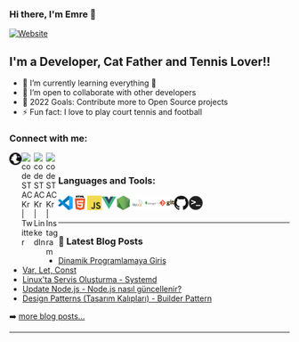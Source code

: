 ### Hi there, I'm Emre 👋

[![Website](https://img.shields.io/badge/demiremre-FollowMe-red)](https://demiremre.com)

## I'm a Developer, Cat Father and Tennis Lover!!

- 🌱 I’m currently learning everything 🤣
- 👯 I’m open to collaborate with other developers
- 🥅 2022 Goals: Contribute more to Open Source projects
- ⚡ Fun fact: I love to play court tennis and football

### Connect with me:

[<img align="left" alt="demiremre.com" width="22px" src="https://raw.githubusercontent.com/iconic/open-iconic/master/svg/globe.svg" />][website]
[<img align="left" alt="codeSTACKr | Twitter" width="22px" src="https://cdn.jsdelivr.net/npm/simple-icons@v3/icons/twitter.svg" />][twitter]
[<img align="left" alt="codeSTACKr | LinkedIn" width="22px" src="https://cdn.jsdelivr.net/npm/simple-icons@v3/icons/linkedin.svg" />][linkedin]
[<img align="left" alt="codeSTACKr | Instagram" width="22px" src="https://cdn.jsdelivr.net/npm/simple-icons@v3/icons/instagram.svg" />][instagram]

<br />

### Languages and Tools:

[<img align="left" alt="Visual Studio Code" width="26px" src="https://raw.githubusercontent.com/github/explore/80688e429a7d4ef2fca1e82350fe8e3517d3494d/topics/visual-studio-code/visual-studio-code.png" />][website]
[<img align="left" alt="HTML5" width="26px" src="https://raw.githubusercontent.com/github/explore/80688e429a7d4ef2fca1e82350fe8e3517d3494d/topics/html/html.png" />][website]
[<img align="left" alt="JavaScript" width="26px" src="https://raw.githubusercontent.com/github/explore/80688e429a7d4ef2fca1e82350fe8e3517d3494d/topics/javascript/javascript.png" />][website]
[<img align="left" alt="Vue" width="26px" src="https://raw.githubusercontent.com/github/explore/80688e429a7d4ef2fca1e82350fe8e3517d3494d/topics/vue/vue.png" />][website]
[<img align="left" alt="Node.js" width="26px" src="https://raw.githubusercontent.com/github/explore/80688e429a7d4ef2fca1e82350fe8e3517d3494d/topics/nodejs/nodejs.png" />][website]
[<img align="left" alt="MySQL" width="26px" src="https://raw.githubusercontent.com/github/explore/80688e429a7d4ef2fca1e82350fe8e3517d3494d/topics/mysql/mysql.png" />][website]
[<img align="left" alt="MongoDB" width="26px" src="https://raw.githubusercontent.com/github/explore/80688e429a7d4ef2fca1e82350fe8e3517d3494d/topics/mongodb/mongodb.png" />][website]
[<img align="left" alt="Git" width="26px" src="https://raw.githubusercontent.com/github/explore/80688e429a7d4ef2fca1e82350fe8e3517d3494d/topics/git/git.png" />][website]
[<img align="left" alt="GitHub" width="26px" src="https://raw.githubusercontent.com/github/explore/78df643247d429f6cc873026c0622819ad797942/topics/github/github.png" />][website]
[<img align="left" alt="Terminal" width="26px" src="https://raw.githubusercontent.com/github/explore/80688e429a7d4ef2fca1e82350fe8e3517d3494d/topics/terminal/terminal.png" />][website]

<br />
<br />

---

### 📕 Latest Blog Posts

<!-- BLOG-POST-LIST:START -->
- [Dinamik Programlamaya Giriş](https://demiremre.com/dinamik-programlama/)
- [Var, Let, Const](https://demiremre.com/var-let-const/)
- [Linux'ta Servis Oluşturma - Systemd](https://demiremre.com/linux-servisi-olusturma-systemd/)
- [Update Node.js - Node.js nasıl güncellenir?](https://demiremre.com/update-node-js-guncelleme-nasil-yapilir/)
- [Design Patterns (Tasarım Kalıpları) - Builder Pattern](https://demiremre.com/design-patterns-tasarim-kaliplari-builder-pattern/)
<!-- BLOG-POST-LIST:END -->

➡️ [more blog posts...](https://demiremre.com)

---

[website]: https://demiremre.com
[twitter]: https://twitter.com/demiremrece
[instagram]: https://instagram.com/demiremrece
[linkedin]: https://linkedin.com/in/demiremrece
